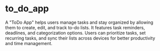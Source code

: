 # to_do_app

A "ToDo App" helps users manage tasks and stay organized by allowing them to create, edit, and track to-do lists. It features task reminders, deadlines, and categorization options. Users can prioritize tasks, set recurring tasks, and sync their lists across devices for better productivity and time management.






